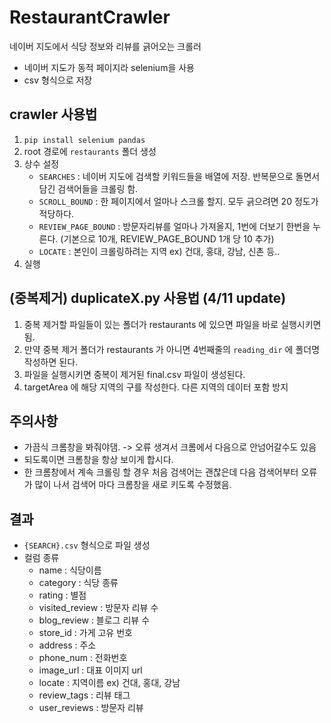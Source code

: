 # RestaurantCrawler

네이버 지도에서 식당 정보와 리뷰를 긁어오는 크롤러

- 네이버 지도가 동적 페이지라 selenium을 사용
- csv 형식으로 저장

## crawler 사용법

1. `pip install selenium pandas`
2. root 경로에 `restaurants` 폴더 생성
3. 상수 설정
   - `SEARCHES` : 네이버 지도에 검색할 키워드들을 배열에 저장. 반복문으로 돌면서 담긴 검색어들을 크롤링 함.
   - `SCROLL_BOUND` : 한 페이지에서 얼마나 스크롤 할지. 모두 긁으려면 20 정도가 적당하다.
   - `REVIEW_PAGE_BOUND` : 방문자리뷰를 얼마나 가져올지, 1번에 더보기 한번을 누른다. (기본으로 10개, REVIEW_PAGE_BOUND 1개 당 10 추가)
   - `LOCATE` : 본인이 크롤링하려는 지역 ex) 건대, 홍대, 강남, 신촌 등..
4. 실행

## (중복제거) duplicateX.py 사용법 (4/11 update)

1. 중복 제거할 파일들이 있는 폴더가 restaurants 에 있으면 파일을 바로 실행시키면 됨.
2. 만약 중복 제거 폴더가 restaurants 가 아니면 4번째줄의 `reading_dir` 에 폴더명 작성하면 된다.
3. 파일을 실행시키면 중복이 제거된 final.csv 파일이 생성된다.
4. targetArea 에 해당 지역의 구를 작성한다. 다른 지역의 데이터 포함 방지

## 주의사항

- 가끔식 크롬창을 봐줘야댐. -> 오류 생겨서 크롬에서 다음으로 안넘어갈수도 있음
- 되도록이면 크롬창을 항상 보이게 합시다.
- 한 크롬창에서 계속 크롤링 할 경우 처음 검색어는 괜찮은데 다음 검색어부터 오류가 많이 나서 검색어 마다 크롬창을 새로 키도록 수정했음.

## 결과

- `{SEARCH}.csv` 형식으로 파일 생성
- 컬럼 종류
  - name : 식당이름
  - category : 식당 종류
  - rating : 별점
  - visited_review : 방문자 리뷰 수
  - blog_review : 블로그 리뷰 수
  - store_id : 가게 고유 번호
  - address : 주소
  - phone_num : 전화번호
  - image_url : 대표 이미지 url
  - locate : 지역이름 ex) 건대, 홍대, 강남
  - review_tags : 리뷰 태그
  - user_reviews : 방문자 리뷰
